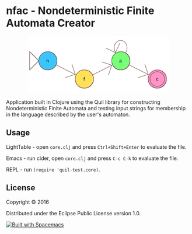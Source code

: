 # nfac - Nondeterministic Finite Automata Creator
<p align="center">
        <img width="389" height="155" src="https://github.com/E-A-Griffin/DFAC/blob/master/NFA-Logo.png">
 </p>
Application built in Clojure using the Quil library for constructing Nondeterministic Finite Automata and testing input strings for membership in the language described by the user's automaton.

## Usage

LightTable - open `core.clj` and press `Ctrl+Shift+Enter` to evaluate the file.

Emacs - run cider, open `core.clj` and press `C-c C-k` to evaluate the file.

REPL - run `(require 'quil-test.core)`.

## License

Copyright © 2016

Distributed under the Eclipse Public License version 1.0.

[![Built with Spacemacs](https://cdn.rawgit.com/syl20bnr/spacemacs/442d025779da2f62fc86c2082703697714db6514/assets/spacemacs-badge.svg)](http://spacemacs.org)

